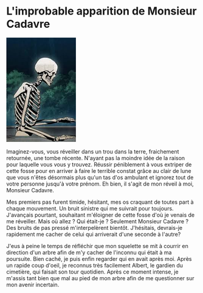 # L'improbable apparition de Monsieur Cadavre

![Réveil de Monsieur Cadavre](ressources/skeleton1.jpg)

Imaginez-vous, vous réveiller dans un trou dans la terre, fraichement retournée, une tombe récente.
N'ayant pas la moindre idée de la raison pour laquelle vous vous y trouvez.
Réussir péniblement à vous extriper de cette fosse pour en arriver à faire le terrible constat grâce au clair de lune que vous n'êtes désormais plus qu'un tas d'os ambulant et ignorez tout de votre personne jusqu'à votre prénom.
Eh bien, il s'agit de mon réveil à moi, Monsieur Cadavre.

Mes premiers pas furent timide, hésitant, mes os craquant de toutes part à chaque mouvement. Un bruit sinistre qui me suivrait pour toujours. J'avançais pourtant, souhaitant m'éloigner de cette fosse d'où je venais de me réveiller. Mais où allez ? Qui était-je ? Seulement Monsieur Cadavre ? Des bruits de pas pressé m'interpelèrent bientôt. J'hésitais, devrais-je rapidement me cacher de celui qui arriverait d'une seconde à l'autre?

J'eus à peine le temps de réfléchir que mon squelette se mit à courrir en direction d'un arbre afin de m'y cacher de l'inconnu qui était à ma poursuite. Bien caché, je puis enfin regarder qui en avait après moi. Après un rapide coup d'oeil, je reconnus très facilement Albert, le gardien du cimetière, qui faisait son tour quotidien. Après ce moment intense, je m'assis tant bien que mal au pied de mon arbre afin de me questionner sur mon avenir incertain. 